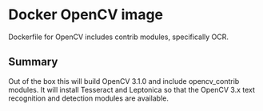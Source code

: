 # Docker OpenCV image
Dockerfile for OpenCV includes contrib modules, specifically OCR.
## Summary
Out of the box this will build OpenCV 3.1.0 and include opencv_contrib modules. It will install Tesseract and Leptonica so that the OpenCV 3.x text recognition and detection modules are available.


